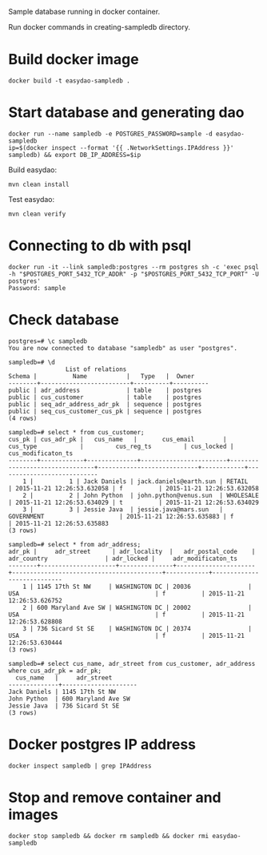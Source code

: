 Sample database running in docker container.

Run docker commands in creating-sampledb directory.

# Build docker image

    docker build -t easydao-sampledb .

# Start database and generating dao
    
    docker run --name sampledb -e POSTGRES_PASSWORD=sample -d easydao-sampledb
    ip=$(docker inspect --format '{{ .NetworkSettings.IPAddress }}' sampledb) && export DB_IP_ADDRESS=$ip

Build easydao:

    mvn clean install 

Test easydao:

    mvn clean verify

# Connecting to db with psql
    
    docker run -it --link sampledb:postgres --rm postgres sh -c 'exec psql -h "$POSTGRES_PORT_5432_TCP_ADDR" -p "$POSTGRES_PORT_5432_TCP_PORT" -U postgres'
    Password: sample

# Check database

    postgres=# \c sampledb
    You are now connected to database "sampledb" as user "postgres".
    
    sampledb=# \d
                    List of relations
    Schema |          Name           |   Type   |  Owner   
    --------+-------------------------+----------+----------
    public | adr_address             | table    | postgres
    public | cus_customer            | table    | postgres
    public | seq_adr_address_adr_pk  | sequence | postgres
    public | seq_cus_customer_cus_pk | sequence | postgres
    (4 rows)

    sampledb=# select * from cus_customer;
    cus_pk | cus_adr_pk |   cus_name   |       cus_email        |            cus_type            |         cus_reg_ts         | cus_locked |     cus_modificaton_ts     
    --------+------------+--------------+------------------------+--------------------------------+----------------------------+------------+----------------------------
        1 |          1 | Jack Daniels | jack.daniels@earth.sun | RETAIL                         | 2015-11-21 12:26:53.632058 | f          | 2015-11-21 12:26:53.632058
        2 |          2 | John Python  | john.python@venus.sun  | WHOLESALE                      | 2015-11-21 12:26:53.634029 | t          | 2015-11-21 12:26:53.634029
        3 |          3 | Jessie Java  | jessie.java@mars.sun   | GOVERNMENT                     | 2015-11-21 12:26:53.635883 | f          | 2015-11-21 12:26:53.635883
    (3 rows)

    sampledb=# select * from adr_address;
    adr_pk |     adr_street      | adr_locality  |   adr_postal_code    |               adr_country                | adr_locked |     adr_modificaton_ts     
    --------+---------------------+---------------+----------------------+------------------------------------------+------------+----------------------------
        1 | 1145 17th St NW     | WASHINGTON DC | 20036                | USA                                      | f          | 2015-11-21 12:26:53.626752
        2 | 600 Maryland Ave SW | WASHINGTON DC | 20002                | USA                                      | f          | 2015-11-21 12:26:53.628808
        3 | 736 Sicard St SE    | WASHINGTON DC | 20374                | USA                                      | f          | 2015-11-21 12:26:53.630444
    (3 rows)
    
    sampledb=# select cus_name, adr_street from cus_customer, adr_address where cus_adr_pk = adr_pk;
      cus_name   |     adr_street      
    --------------+---------------------
    Jack Daniels | 1145 17th St NW
    John Python  | 600 Maryland Ave SW
    Jessie Java  | 736 Sicard St SE
    (3 rows)
    
# Docker postgres IP address

    docker inspect sampledb | grep IPAddress
    
# Stop and remove container and images

    docker stop sampledb && docker rm sampledb && docker rmi easydao-sampledb

